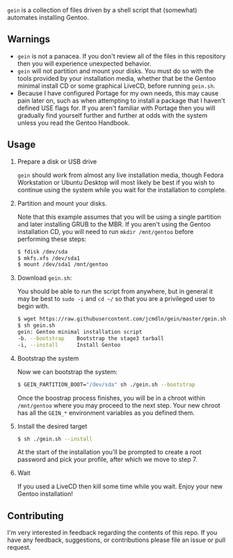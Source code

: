 `gein` is a collection of files driven by a shell script that (somewhat)
automates installing Gentoo.


Warnings
-------------------
* `gein` is not a panacea. If you don't review all of the files in this
repository then you will experience unexpected behavior.
* `gein` will not partition and mount your disks. You must do so with the tools
provided by your installation media, whether that be the Gentoo minimal install
CD or some graphical LiveCD, before running `gein.sh`.
* Because I have configured Portage for my own needs, this may cause
pain later on, such as when attempting to install a package that I
haven't defined USE flags for. If you aren't familiar with Portage
then you will gradually find yourself further and further at odds
with the system unless you read the Gentoo Handbook.


Usage
-------------------
1. Prepare a disk or USB drive

    `gein` should work from almost any live installation media, though
    Fedora Workstation or Ubuntu Desktop will most likely be best if
    you wish to continue using the system while you wait for the
    installation to complete.

2. Partition and mount your disks.

    Note that this example assumes that you will be using a single
    partition and later installing GRUB to the MBR. If you aren't using
    the Gentoo installation CD, you will need to run `mkdir /mnt/gentoo`
    before performing these steps:

    ```sh
    $ fdisk /dev/sda
    $ mkfs.xfs /dev/sda1
    $ mount /dev/sda1 /mnt/gentoo
    ```

3. Download `gein.sh`:

    You should be able to run the script from anywhere, but in general
    it may be best to `sudo -i` and `cd ~/` so that you are a
    privileged user to begin with.

    ```sh
    $ wget https://raw.githubusercontent.com/jcmdln/gein/master/gein.sh
    $ sh gein.sh
    gein: Gentoo minimal installation script
    -b. --bootstrap    Bootstrap the stage3 tarball
    -i, --install      Install Gentoo
    ```

4. Bootstrap the system

    Now we can bootstrap the system:

    ```sh
    $ GEIN_PARTITION_BOOT="/dev/sda" sh ./gein.sh --bootstrap
    ```

    Once the boostrap process finishes, you will be in a chroot within
    `/mnt/gentoo` where you may proceed to the next step. Your new chroot has
    all the `GEIN_*` environment variables as you defined them.

6. Install the desired target

    ```sh
    $ sh ./gein.sh --install
    ```

    At the start of the installation you'll be prompted to create a root
    password and pick your profile, after which we move to step 7.

7. Wait

    If you used a LiveCD then kill some time while you wait. Enjoy your new
    Gentoo installation!


Contributing
-------------------
I'm very interested in feedback regarding the contents of this repo. If
you have any feedback, suggestions, or contributions please file an
issue or pull request.
